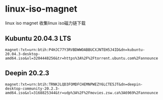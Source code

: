 # linux-iso-magnet
linux iso magnet 收集linux iso磁力链下载


## Kubuntu 20.04.3 LTS

```
magnet:?xt=urn:btih:P4HJC77Y3RVBDWWOABBUCXJNTEH5J4ID&dn=kubuntu-20.04.3-desktop-amd64.iso&xl=3204448256&tr=https%3A%2F%2Ftorrent.ubuntu.com%2Fannounce
```
## Deepin 20.2.3

```
magnet:?xt=urn:btih:TRNKJLQD3FOMDFCHEMNPWEZY6LCTE5JT&dn=deepin-desktop-community-20.2.3-amd64.iso&xl=3168825344&tr=udp%3A%2F%2Fmovies.zsw.ca%3A6969%2Fannounce
```
